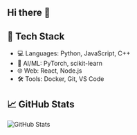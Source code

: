 ## Hi there 👋

## 🔧 Tech Stack
- 💻 Languages: Python, JavaScript, C++
- 🧠 AI/ML: PyTorch, scikit-learn
- 🌐 Web: React, Node.js
- 🛠 Tools: Docker, Git, VS Code

## 📈 GitHub Stats
![GitHub Stats](https://github-readme-stats.vercel.app/api?username=ying2368&show_icons=true&theme=tokyonight)

<!--
**ying2368/ying2368** is a ✨ _special_ ✨ repository because its `README.md` (this file) appears on your GitHub profile.

Here are some ideas to get you started:

- 🔭 I’m currently working on ...
- 🌱 I’m currently learning ...
- 👯 I’m looking to collaborate on ...
- 🤔 I’m looking for help with ...
- 💬 Ask me about ...
- 📫 How to reach me: ...
- 😄 Pronouns: ...
- ⚡ Fun fact: ...
-->

